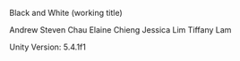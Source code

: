 Black and White (working title)

Andrew Steven Chau
Elaine Chieng
Jessica Lim
Tiffany Lam

Unity Version: 5.4.1f1

